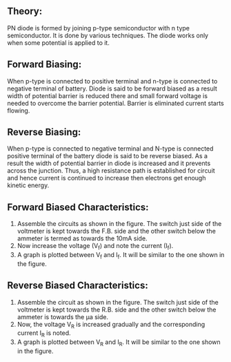 

<h2>Theory:</h2>
<p>PN diode is formed by joining p-type semiconductor with n type semiconductor. It is done by various techniques. The diode works only when some potential is applied to it.</p>

<h2>Forward Biasing:</h2>
<p>When p-type is connected to positive terminal and n-type is connected to negative terminal of battery. Diode is said to be forward biased as a result width of potential barrier is reduced there and small forward voltage is needed to overcome the barrier potential. Barrier is eliminated current starts flowing.</p>

<h2>Reverse Biasing:</h2>
<p>When p-type is connected to negative terminal and N-type is connected positive terminal of the battery diode is said to be reverse biased. As a result the width of potential barrier in diode is increased and it prevents across the junction. Thus, a high resistance path is established for circuit and hence current is continued to increase then electrons get enough kinetic energy.</p>

<h2>Forward Biased Characteristics:</h2>
<ol>
  <li>Assemble the circuits as shown in the figure. The switch just side of the voltmeter is kept towards the F.B. side and the other switch below the ammeter is termed as towards the 10mA side.</li>
  <li>Now increase the voltage (V<sub>f</sub>) and note the current (I<sub>f</sub>).</li>
  <li>A graph is plotted between V<sub>f</sub> and I<sub>f</sub>. It will be similar to the one shown in the figure.</li>
</ol>

<h2>Reverse Biased Characteristics:</h2>
<ol>
  <li>Assemble the circuit as shown in the figure. The switch just side of the voltmeter is kept towards the R.B. side and the other switch below the ammeter is towards the µa side.</li>
  <li>Now, the voltage V<sub>R</sub> is increased gradually and the corresponding current I<sub>R</sub> is noted.</li>
  <li>A graph is plotted between V<sub>R</sub> and I<sub>R</sub>. It will be similar to the one shown in the figure.</li>
</ol>













<script type="text/javascript" id="MathJax-script" async src="https://cdn.jsdelivr.net/npm/mathjax@3/es5/tex-mml-chtml.js"> </script>